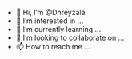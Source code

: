 - 👋 Hi, I’m @Dhreyzala
- 👀 I’m interested in ...
- 🌱 I’m currently learning ...
- 💞️ I’m looking to collaborate on ...
- 📫 How to reach me ...

<!---
Dhreyzala/Dhreyzala is a ✨ special ✨ repository because its `README.md` (this file) appears on your GitHub profile.
You can click the Preview link to take a look at your changes.
--->
